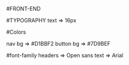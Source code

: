 #FRONT-END

#TYPOGRAPHY
text => 16px

#Colors

nav bg => #D1BBF2
button bg => #7D9BEF

#font-family
headers => Open sans
text => Arial
